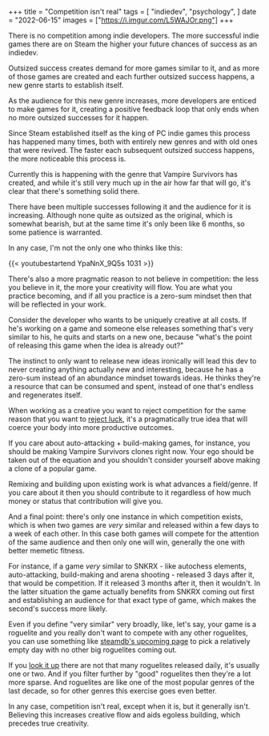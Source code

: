 +++
title = "Competition isn't real"
tags = [
    "indiedev",
    "psychology",
]
date = "2022-06-15"
images = ["https://i.imgur.com/L5WAJOr.png"]
+++

There is no competition among indie developers. The more successful indie games there are on Steam the higher your future chances of success as an indiedev.

Outsized success creates demand for more games similar to it, and as more of those games are created and each further outsized success happens, a new genre starts to establish itself.

As the audience for this new genre increases, more developers are enticed to make games for it, creating a positive feedback loop that only ends when no
more outsized successes for it happen.

Since Steam established itself as the king of PC indie games this process has happened many times, both with entirely new genres and with old ones that were revived.
The faster each subsequent outsized success happens, the more noticeable this process is.

Currently this is happening with the genre that Vampire Survivors has created, and while it's still very much up
in the air how far that will go, it's clear that there's something solid there. 

There have been multiple successes following it and the audience for it is increasing. 
Although none quite as outsized as the original, which is somewhat bearish, but at the same time it's only been like 6 months, so some patience is warranted.

In any case, I'm not the only one who thinks like this:

{{< youtubestartend YpaNnX_9Q5s 1031 >}}

There's also a more pragmatic reason to not believe in competition: the less you believe in it, the more your creativity will flow.
You are what you practice becoming, and if all you practice is a zero-sum mindset then that will be reflected in your work.

Consider the developer who wants to be uniquely creative at all costs. If he's working on a game and someone else releases something that's very similar to his,
he quits and starts on a new one, because "what's the point of releasing this game when the idea is already out?"

The instinct to only want to release new ideas ironically will lead this dev to never creating anything actually new and interesting,
because he has a zero-sum instead of an abundance mindset towards ideas. He thinks they're a resource that can be consumed and spent, instead of one that's endless and regenerates itself.

When working as a creative you want to reject competition for the same reason that you want to [reject luck](https://www.a327ex.com/posts/luck/), it's a pragmatically true idea that will
coerce your body into more productive outcomes.

If you care about auto-attacking + build-making games, for instance, you should be making Vampire Survivors clones right now. Your ego should be taken out of the equation and you shouldn't consider yourself
above making a clone of a popular game.

Remixing and building upon existing work is what advances a field/genre. 
If you care about it then you should contribute to it regardless of how much money or status that contribution will give you.

And a final point: there's only one instance in which competition exists, which is when two games are *very* similar and released within a few days to a week of each other.
In this case both games will compete for the attention of the same audience and then only one will win, generally the one with better memetic fitness.

For instance, if a game *very* similar to SNKRX - like autochess elements, auto-attacking, build-making and arena shooting - released 3 days after it, that would be competition.
If it released 3 months after it, then it wouldn't. In the latter situation the game actually benefits from SNKRX coming out first and establishing an audience for that exact type of game, which makes the second's success
more likely.

Even if you define "very similar" very broadly, like, let's say, your game is a roguelite and you really don't want to compete with any other roguelites,
you can use something like [steamdb's upcoming page](https://steamdb.info/upcoming/) to pick a relatively empty day with no other big roguelites coming out.

If you [look it up](https://store.steampowered.com/search/?sort_by=Released_DESC&tags=3959) there are not that many roguelites released daily, it's usually one or two. And if you filter further by "good"
roguelites then they're a lot more sparse. And roguelites are like one of the most popular genres of the last decade, so for other genres this exercise goes even better.

In any case, competition isn't real, except when it is, but it generally isn't. Believing this increases creative flow and aids egoless building, which precedes true creativity.
